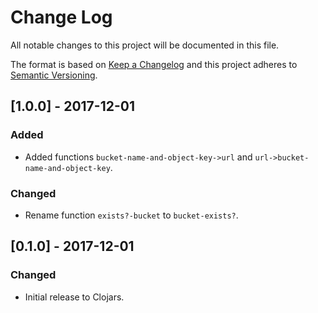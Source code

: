 # Change Log
All notable changes to this project will be documented in this file.

The format is based on [Keep a Changelog](http://keepachangelog.com/)
and this project adheres to [Semantic Versioning](http://semver.org/).

## [1.0.0] - 2017-12-01
### Added
- Added functions `bucket-name-and-object-key->url` and `url->bucket-name-and-object-key`.
### Changed
- Rename function  `exists?-bucket` to `bucket-exists?`.

## [0.1.0] - 2017-12-01
### Changed
- Initial release to Clojars.